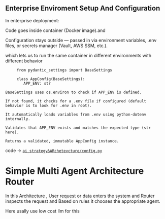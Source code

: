 ## Enterprise Enviroment Setup And Configuration 
In enterprise deployment:

Code goes inside container (Docker image).and 

Configuration stays outside — passed in via environment variables, .env files, or secrets manager (Vault, AWS SSM, etc.).

which  lets us to  run the same container in different environments with different behavior 

         from pydantic_settings import BaseSettings
         
         class AppConfig(BaseSettings):
            APP_ENV: str

```
BaseSettings uses os.environ to check if APP_ENV is defined.

If not found, it checks for a .env file if configured (default behavior is to look for .env in root).

It automatically loads variables from .env using python-dotenv internally.

Validates that APP_ENV exists and matches the expected type (str here).

Returns a validated, immutable AppConfig instance.
```
code -> [`ai_strategy&ARchetevcture/config.py`](ai_strategy&ARchetevcture/config.py)

# Simple Multi Agent Architecture Router 
In this Architecture , User request or data enters the system 
and   Router inspects the request and Based on rules  it chooses the appropriate agent.

Here usally use low cost llm for this 
